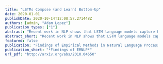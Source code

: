 ```yaml
---
title: "LSTMs Compose (and Learn) Bottom-Up"
date: 2020-01-01
publishDate: 2020-10-14T12:08:57.271448Z
authors: [admin, "Adam Lopez"]
publication_types: ["1"]
abstract: "Recent work in NLP shows that LSTM language models capture hierarchical structure in language data. In contrast to existing work, we consider the *learning* process that leads to their compositional behavior. For a closer look at how an LSTM's sequential representations are composed hierarchically, we present a related measure of Decompositional Interdependence (DI) between word meanings in an LSTM, based on their gate interactions. We connect this measure to syntax with experiments on English language data, where DI is higher on pairs of words with lower syntactic distance. To explore the inductive biases that cause these compositional representations to arise during training, we conduct simple experiments on synthetic data. These synthetic experiments support a specific hypothesis about how hierarchical structures are discovered over the course of training: that LSTM constituent representations are learned bottom-up, relying on effective representations of their shorter children, rather than learning the longer-range relations independently from children."
abstract_short: "Recent work in NLP shows that LSTM language models capture hierarchical structure in language data. In contrast to existing work, we consider the *learning* process that leads to their compositional behavior."
featured: false
publication: "Findings of Empirical Methods in Natural Language Processing"
publication_short: "*Findings of EMNLP*"
url_pdf: "http://arxiv.org/abs/2010.04650"
---
```

